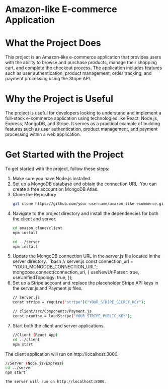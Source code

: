 # Amazon-like E-commerce Application

# What the Project Does
This project is an Amazon-like e-commerce application that provides users with the ability to browse and purchase products, manage their shopping cart, and complete the checkout process. The application includes features such as user authentication, product management, order tracking, and payment processing using the Stripe API.

# Why the Project is Useful
The project is useful for developers looking to understand and implement a full-stack e-commerce application using technologies like React, Node.js, Express, MongoDB, and Stripe. It serves as a practical example of building features such as user authentication, product management, and payment processing within a web application.

# Get Started with the Project
To get started with the project, follow these steps:
1. Make sure you have Node.js installed. 
2. Set up a MongoDB database and obtain the connection URL. You can create a free account on MongoDB Atlas.
3. Clone the Repository
   ```bash
   git clone https://github.com/your-username/amazon-like-ecommerce.git
4. Navigate to the project directory and install the dependencies for both the client and server.
   ```bash
   cd amazon_clone/client
   npm install

   cd ../server
   npm install
5. Update the MongoDB connection URL in the server.js file located in the server directory.
   ``bash
   // server.js
   const connection_url = "YOUR_MONGODB_CONNECTION_URL";
   mongoose.connect(connection_url, {
   useNewUrlParser: true,
   useUnifiedTopology: true,
   });
6. Set up a Stripe account and replace the placeholder Stripe API keys in the server.js and Payment.js files.
   ```bash
   // server.js
   const stripe = require("stripe")("YOUR_STRIPE_SECRET_KEY");

   // client/src/Components/Payment.js
   const promise = loadStripe("YOUR_STRIPE_PUBLIC_KEY");
7. Start both the client and server applications.
   ```bash
   //Client (React App)
   cd ../client
   npm start
 The client application will run on http://localhost:3000.
   ```bash
   //Server (Node.js/Express)
   cd ../server
   npm start`

The server will run on http://localhost:8000.
